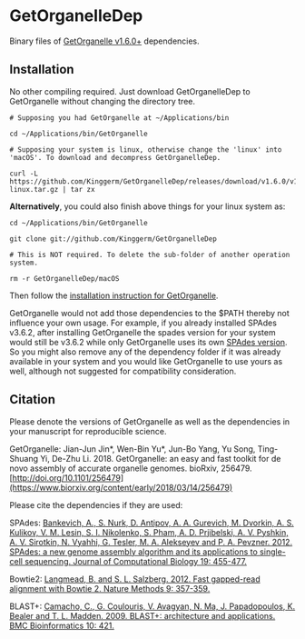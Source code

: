 # GetOrganelleDep

Binary files of [GetOrganelle v1.6.0+](https://github.com/Kinggerm/GetOrganelle) dependencies.

## Installation

No other compiling required. Just download GetOrganelleDep to GetOrganelle without changing the directory tree. 

    # Supposing you had GetOrganelle at ~/Applications/bin
    
    cd ~/Applications/bin/GetOrganelle
    
    # Supposing your system is linux, otherwise change the 'linux' into 'macOS'. To download and decompress GetOrganelleDep.
    
    curl -L https://github.com/Kinggerm/GetOrganelleDep/releases/download/v1.6.0/v1.6.0-linux.tar.gz | tar zx

<b>Alternatively</b>, you could also finish above things for your linux system as:

    cd ~/Applications/bin/GetOrganelle
    
    git clone git://github.com/Kinggerm/GetOrganelleDep
    
    # This is NOT required. To delete the sub-folder of another operation system. 
    
    rm -r GetOrganelleDep/macOS
    
Then follow the [installation instruction for GetOrganelle](https://github.com/Kinggerm/GetOrganelle#installation).

GetOrganelle would not add those dependencies to the $PATH thereby not influence your own usage. For example, if you already installed SPAdes v3.6.2, after installing GetOrganelle the spades version for your system would still be v3.6.2 while only GetOrganelle uses its own [SPAdes version](https://github.com/Kinggerm/GetOrganelleDep/linux/SPAdes/share/spades/VERSION). So you might also remove any of the dependency folder if it was already available in your system and you would like GetOrganelle to use yours as well, although not suggested for compatibility consideration.

## Citation

Please denote the versions of GetOrganelle as well as the dependencies in your manuscript for reproducible science.

GetOrganelle: Jian-Jun Jin*, Wen-Bin Yu*, Jun-Bo Yang, Yu Song, Ting-Shuang Yi, De-Zhu Li. 2018. GetOrganelle: an easy and fast toolkit for de novo assembly of accurate organelle genomes. bioRxiv, 256479. [http://doi.org/10.1101/256479](https://www.biorxiv.org/content/early/2018/03/14/256479)

Please cite the dependencies if they are used:

SPAdes: [Bankevich, A., S. Nurk, D. Antipov, A. A. Gurevich, M. Dvorkin, A. S. Kulikov, V. M. Lesin, S. I. Nikolenko, S. Pham, A. D. Prjibelski, A. V. Pyshkin, A. V. Sirotkin, N. Vyahhi, G. Tesler, M. A. Alekseyev and P. A. Pevzner. 2012. SPAdes: a new genome assembly algorithm and its applications to single-cell sequencing. Journal of Computational Biology 19: 455-477.](https://www.liebertpub.com/doi/abs/10.1089/cmb.2012.0021)

Bowtie2: [Langmead, B. and S. L. Salzberg. 2012. Fast gapped-read alignment with Bowtie 2. Nature Methods 9: 357-359.](https://www.nature.com/articles/nmeth.1923)

BLAST+: [Camacho, C., G. Coulouris, V. Avagyan, N. Ma, J. Papadopoulos, K. Bealer and T. L. Madden. 2009. BLAST+: architecture and applications. BMC Bioinformatics 10: 421.](https://bmcbioinformatics.biomedcentral.com/articles/10.1186/1471-2105-10-421)